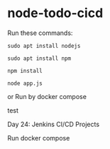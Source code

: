 # node-todo-cicd

Run these commands:


`sudo apt install nodejs`


`sudo apt install npm`


`npm install`

`node app.js`

or Run by docker compose

test

Day 24: Jenkins CI/CD Projects

Run docker compose
